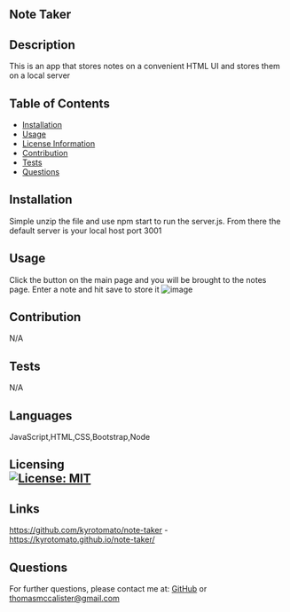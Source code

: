 ## Note Taker
## Description
This is an app that stores notes on a convenient HTML UI and stores them on a local server
## Table of Contents
- [Installation](#installation)
- [Usage](#usage)
- [License Information](#license)
- [Contribution](#contribution)
- [Tests](#tests)
- [Questions](#questions)
## Installation
Simple unzip the file and use npm start to run the server.js. From there the default server is your local host port 3001
## Usage
Click the button on the main page and you will be brought to the notes page. Enter a note and hit save to store it
![image](https://user-images.githubusercontent.com/97704480/164917221-de231722-bb16-456a-a5bc-c23ebb2efd77.png)

## Contribution
N/A
## Tests
N/A
## Languages
JavaScript,HTML,CSS,Bootstrap,Node

## Licensing <br>  [![License: MIT](https://img.shields.io/badge/License-MIT-yellow.svg)](https://opensource.org/licenses/MIT)
        

## Links
https://github.com/kyrotomato/note-taker - 
https://kyrotomato.github.io/note-taker/
## Questions
For further questions, please contact me at: [GitHub]('https://github.com/'kyrotomato) or thomasmccalister@gmail.com
    
